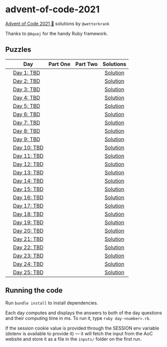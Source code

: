 # advent-of-code-2021
[Advent of Code 2021 🎄](https://adventofcode.com/year/2021) solutions by `@wetterkrank`

Thanks to `@Aquaj` for the handy Ruby framework.

## Puzzles

<!-- On-hand emojis: ⏳ ✔ 🌟 -->
|| Day  | Part One | Part Two | Solutions
|:---:|---|:---:|:---:|:---:|
|   |[Day 1: TBD](https://adventofcode.com/2021/day/1)|    |    |[Solution](day-01.rb)
|   |[Day 2: TBD](https://adventofcode.com/2021/day/2)|    |    |[Solution](day-02.rb)
|   |[Day 3: TBD](https://adventofcode.com/2021/day/3)|    |    |[Solution](day-03.rb)
|   |[Day 4: TBD](https://adventofcode.com/2021/day/4)|    |    |[Solution](day-04.rb)
|   |[Day 5: TBD](https://adventofcode.com/2021/day/5)|    |    |[Solution](day-05.rb)
|   |[Day 6: TBD](https://adventofcode.com/2021/day/6)|    |    |[Solution](day-06.rb)
|   |[Day 7: TBD](https://adventofcode.com/2021/day/7)|    |    |[Solution](day-07.rb)
|   |[Day 8: TBD](https://adventofcode.com/2021/day/8)|    |    |[Solution](day-08.rb)
|   |[Day 9: TBD](https://adventofcode.com/2021/day/9)|    |    |[Solution](day-09.rb)
|   |[Day 10: TBD](https://adventofcode.com/2021/day/10)|    |    |[Solution](day-10.rb)
|   |[Day 11: TBD](https://adventofcode.com/2021/day/11)|    |    |[Solution](day-11.rb)
|   |[Day 12: TBD](https://adventofcode.com/2021/day/12)|    |    |[Solution](day-12.rb)
|   |[Day 13: TBD](https://adventofcode.com/2021/day/13)|    |    |[Solution](day-13.rb)
|   |[Day 14: TBD](https://adventofcode.com/2021/day/14)|    |    |[Solution](day-14.rb)
|   |[Day 15: TBD](https://adventofcode.com/2021/day/15)|    |    |[Solution](day-15.rb)
|   |[Day 16: TBD](https://adventofcode.com/2021/day/16)|    |    |[Solution](day-16.rb)
|   |[Day 17: TBD](https://adventofcode.com/2021/day/17)|    |    |[Solution](day-17.rb)
|   |[Day 18: TBD](https://adventofcode.com/2021/day/18)|    |    |[Solution](day-18.rb)
|   |[Day 19: TBD](https://adventofcode.com/2021/day/19)|    |    |[Solution](day-19.rb)
|   |[Day 20: TBD](https://adventofcode.com/2021/day/20)|    |    |[Solution](day-20.rb)
|   |[Day 21: TBD](https://adventofcode.com/2021/day/21)|    |    |[Solution](day-21.rb)
|   |[Day 22: TBD](https://adventofcode.com/2021/day/22)|    |    |[Solution](day-22.rb)
|   |[Day 23: TBD](https://adventofcode.com/2021/day/23)|    |    |[Solution](day-23.rb)
|   |[Day 24: TBD](https://adventofcode.com/2021/day/24)|    |    |[Solution](day-24.rb)
|   |[Day 25: TBD](https://adventofcode.com/2021/day/25)|    |    |[Solution](day-25.rb)

## Running the code

Run `bundle install` to install dependencies.

Each day computes and displays the answers to both of the day questions and their computing time in ms. To run it, type `ruby day-<number>.rb`.

If the session cookie value is provided through the SESSION env variable (dotenv is available to provide it) — it will
fetch the input from the AoC website and store it as a file in the `inputs/` folder on the first run.